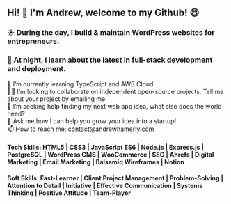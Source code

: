 ## Hi! 👋 I'm Andrew, welcome to my Github! :smile:

### :sunny: During the day, I build & maintain WordPress websites for entrepreneurs.
### :crescent_moon: At night, I learn about the latest in full-stack development and deployment.

🌱 I’m currently learning TypeScript and AWS Cloud. </br>
:man_technologist: I’m looking to collaborate on independent open-source projects. Tell me about your project by emailing me. </br>
🤔 I’m seeking help finding my next web app idea, what else does the world need? </br>
💬 Ask me how I can help you grow your idea into a startup! </br>
📫 How to reach me: contact@andrewhamerly.com

#### Tech Skills: HTML5 | CSS3 | JavaScript ES6 | Node.js | Express.js | PostgreSQL | WordPress CMS | WooCommerce | SEO | Ahrefs | Digital Marketing | Email Marketing | Balsamiq Wireframes | Notion
#### Soft Skills: Fast-Learner | Client Project Management | Problem-Solving | Attention to Detail | Initiative | Effective Communication | Systems Thinking | Positive Attitude | Team-Player
